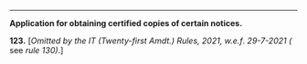 ****

**Application for obtaining certified copies of certain notices.**

**123.** [_Omitted by the IT (Twenty-first Amdt.) Rules, 2021, w.e.f_. _29-7-2021 (_ see _rule_ _130)_.]